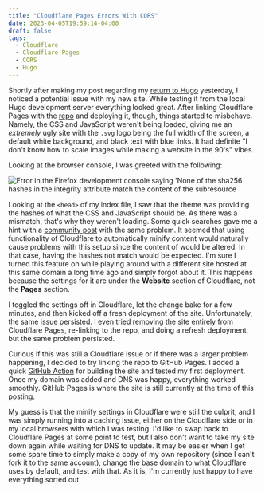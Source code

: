 ```yaml
---
title: "Cloudflare Pages Errors With CORS"
date: 2023-04-05T19:59:14-04:00
draft: false
tags:
  - Cloudflare
  - Cloudflare Pages
  - CORS
  - Hugo
---
```


Shortly after making my post regarding my [return to Hugo](https://looped.network/posts/back-to-hugo/) yesterday, I noticed a potential issue with my new site. While testing it from the local Hugo development server everything looked great. After linking Cloudflare Pages with the [repo](https://github.com/jfabry-noc/HugoLooped) and deploying it, though, things started to misbehave. Namely, the CSS and JavaScript weren't being loaded, giving me an _extremely_ ugly site with the `.svg` logo being the full width of the screen, a default white background, and black text with blue links. It had definite "I don't know how to scale images while making a website in the 90's" vibes.

Looking at the browser console, I was greeted with the following:

![Error in the Firefox development console saying 'None of the sha256 hashes in the integrity attribute match the content of the subresource](/2023/hugo_sha.png)

Looking at the `<head>` of my index file, I saw that the theme was providing the hashes of what the CSS and JavaScript should be. As there was a mismatch, that's why they weren't loading. Some quick searches gave me a hint with a [community post](https://community.cloudflare.com/t/cors-blocked-on-custom-domain-pages/417441) with the same problem. It seemed that using functionality of Cloudflare to automatically minify content would naturally cause problems with this setup since the content of would be altered. In that case, having the hashes not match would be expected. I'm sure I turned this feature on while playing around with a different site hosted at this same domain a long time ago and simply forgot about it. This happens because the settings for it are under the **Website** section of Cloudflare, not the **Pages** section.

I toggled the settings off in Cloudflare, let the change bake for a few minutes, and then kicked off a fresh deployment of the site. Unfortunately, the same issue persisted. I even tried removing the site entirely from Cloudflare Pages, re-linking to the repo, and doing a refresh deployment, but the same problem persisted.

Curious if this was still a Cloudflare issue or if there was a larger problem happening, I decided to try linking the repo to GitHub Pages. I added a quick [GitHub Action](https://github.com/jfabry-noc/HugoLooped/blob/main/.github/workflows/hugo.yml) for building the site and tested my first deployment. Once my domain was added and DNS was happy, everything worked smoothly. GitHub Pages is where the site is still currently at the time of this posting.

My guess is that the minify settings in Cloudflare were still the culprit, and I was simply running into a caching issue, either on the Cloudflare side or in my local browsers with which I was testing. I'd like to swap back to Cloudflare Pages at some point to test, but I also don't want to take my site down again while waiting for DNS to update. It may be easier when I get some spare time to simply make a copy of my own repository (since I can't fork it to the same account), change the base domain to what Cloudflare uses by default, and test with that. As it is, I'm currently just happy to have everything sorted out.
